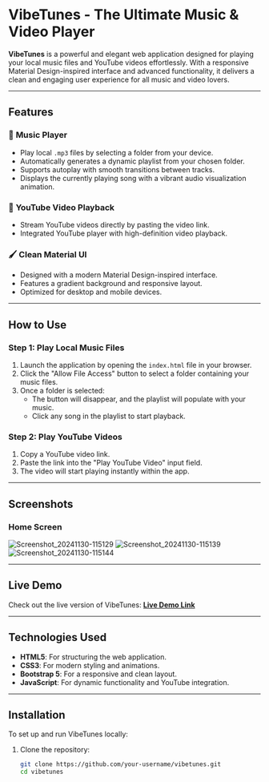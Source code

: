 # **VibeTunes - The Ultimate Music & Video Player**

**VibeTunes** is a powerful and elegant web application designed for playing your local music files and YouTube videos effortlessly. With a responsive Material Design-inspired interface and advanced functionality, it delivers a clean and engaging user experience for all music and video lovers.

---

## **Features**

### 🎵 **Music Player**
- Play local `.mp3` files by selecting a folder from your device.  
- Automatically generates a dynamic playlist from your chosen folder.  
- Supports autoplay with smooth transitions between tracks.  
- Displays the currently playing song with a vibrant audio visualization animation.

### 🎥 **YouTube Video Playback**
- Stream YouTube videos directly by pasting the video link.  
- Integrated YouTube player with high-definition video playback.  

### 🖌️ **Clean Material UI**
- Designed with a modern Material Design-inspired interface.  
- Features a gradient background and responsive layout.  
- Optimized for desktop and mobile devices.

---

## **How to Use**

### **Step 1: Play Local Music Files**
1. Launch the application by opening the `index.html` file in your browser.  
2. Click the "Allow File Access" button to select a folder containing your music files.  
3. Once a folder is selected:
   - The button will disappear, and the playlist will populate with your music.  
   - Click any song in the playlist to start playback.  

### **Step 2: Play YouTube Videos**
1. Copy a YouTube video link.  
2. Paste the link into the "Play YouTube Video" input field.  
3. The video will start playing instantly within the app.

---

## **Screenshots**

### **Home Screen**  
![Screenshot_20241130-115129](https://github.com/user-attachments/assets/5ffcb637-7745-49f4-a40b-4932b6c027bf)
![Screenshot_20241130-115139](https://github.com/user-attachments/assets/17056e73-d872-4e0b-b474-378acd9b88ea)
![Screenshot_20241130-115144](https://github.com/user-attachments/assets/f8ae8df9-11b9-47ef-9d56-93b41087d79a)

---

## **Live Demo**
Check out the live version of VibeTunes: **[Live Demo Link](https://your-live-demo-link.com)**

---

## **Technologies Used**
- **HTML5**: For structuring the web application.  
- **CSS3**: For modern styling and animations.  
- **Bootstrap 5**: For a responsive and clean layout.  
- **JavaScript**: For dynamic functionality and YouTube integration.  

---

## **Installation**

To set up and run VibeTunes locally:

1. Clone the repository:
   ```bash
   git clone https://github.com/your-username/vibetunes.git
   cd vibetunes
